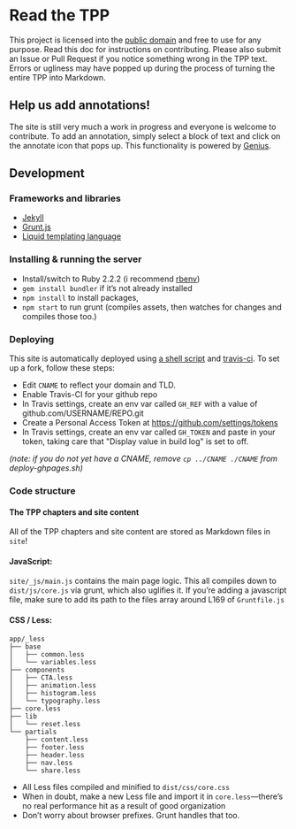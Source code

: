 # Read the TPP

This project is licensed into the
[public domain][01] and free to use for any purpose. Read this doc for
instructions on contributing. Please also submit an
Issue or Pull Request if you notice something wrong in the TPP text. Errors or
ugliness may have popped up during the process of turning the entire TPP into
Markdown.

## Help us add annotations!

The site is still very much a work in progress and everyone is welcome to
contribute. To add an annotation, simply select a block of text and click on
the annotate icon that pops up. This functionality is powered by
[Genius](http://genius.com/).

## Development

### Frameworks and libraries

* [Jekyll][02]
* [Grunt.js][03]
* [Liquid templating language][04]

### Installing & running the server

* Install/switch to Ruby 2.2.2 (i recommend [rbenv][05])
* `gem install bundler` if it’s not already installed
* `npm install` to install packages,
* `npm start` to run grunt (compiles assets, then watches for changes and
compiles those too.)

### Deploying

This site is automatically deployed using [a shell script][06] and
[travis-ci][07]. To set up a fork, follow these steps:

* Edit `CNAME` to reflect your domain and TLD.
* Enable Travis-CI for your github repo
* In Travis settings, create an env var called `GH_REF` with a value of
github.com/USERNAME/REPO.git
* Create a Personal Access Token at <https://github.com/settings/tokens>
* In Travis settings, create an env var called `GH_TOKEN` and paste in your
token, taking care that "Display value in build log" is set to off.

_(note: if you do not yet have a CNAME, remove `cp ../CNAME ./CNAME` from
deploy-ghpages.sh)_

### Code structure

#### The TPP chapters and site content

All of the TPP chapters and site content are stored as Markdown files in `site`!

#### JavaScript:

`site/_js/main.js` contains the main page logic.
This all compiles down to `dist/js/core.js` via grunt, which also uglifies it.
If you’re adding a javascript file, make sure to add its path to the files
array around L169 of `Gruntfile.js`

#### CSS / Less:

```
app/_less
├── base
│   ├── common.less
│   └── variables.less
├── components
│   ├── CTA.less
│   ├── animation.less
│   ├── histogram.less
│   └── typography.less
├── core.less
├── lib
│   └── reset.less
└── partials
    ├── content.less
    ├── footer.less
    ├── header.less
    ├── nav.less
    └── share.less
```

* All Less files compiled and minified to `dist/css/core.css`
* When in doubt, make a new Less file and import it in `core.less`—there’s no
real performance hit as a result of good organization
* Don’t worry about browser prefixes. Grunt handles that too.


[01]: http://unlicense.org/
[02]: http://jekyllrb.com/docs/home/
[03]: http://gruntjs.com/getting-started
[04]: https://github.com/Shopify/liquid/wiki/Liquid-for-Designers
[05]: https://github.com/rbenv/rbenv
[06]: https://github.com/fightforthefuture/bigsurveillance/blob/master/deploy-ghpages.sh
[07]: https://travis-ci.org/fightforthefuture/bigsurveillance
